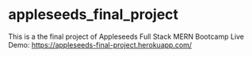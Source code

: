 # appleseeds_final_project
This is a the final project of Appleseeds Full Stack MERN Bootcamp
Live Demo: https://appleseeds-final-project.herokuapp.com/
